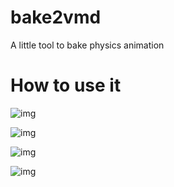 # bake2vmd

A little tool to bake physics animation

# How to use it

![img](https://github.com/bladesero/bake2vmd/blob/master/1.png)

![img](https://github.com/bladesero/bake2vmd/blob/master/2.png)

![img](https://github.com/bladesero/bake2vmd/blob/master/3.png)

![img](https://github.com/bladesero/bake2vmd/blob/master/4.png)
